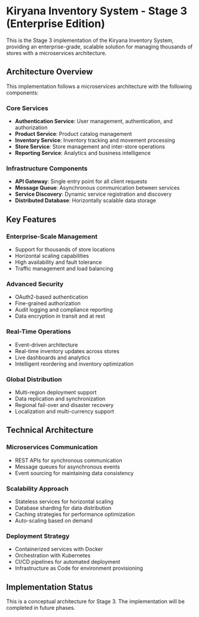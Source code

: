 # Kiryana Inventory System - Stage 3 (Enterprise Edition)

This is the Stage 3 implementation of the Kiryana Inventory System, providing an enterprise-grade, scalable solution for managing thousands of stores with a microservices architecture.

## Architecture Overview

This implementation follows a microservices architecture with the following components:

### Core Services
- **Authentication Service**: User management, authentication, and authorization
- **Product Service**: Product catalog management
- **Inventory Service**: Inventory tracking and movement processing
- **Store Service**: Store management and inter-store operations
- **Reporting Service**: Analytics and business intelligence

### Infrastructure Components
- **API Gateway**: Single entry point for all client requests
- **Message Queue**: Asynchronous communication between services
- **Service Discovery**: Dynamic service registration and discovery
- **Distributed Database**: Horizontally scalable data storage

## Key Features

### Enterprise-Scale Management
- Support for thousands of store locations
- Horizontal scaling capabilities
- High availability and fault tolerance
- Traffic management and load balancing

### Advanced Security
- OAuth2-based authentication
- Fine-grained authorization
- Audit logging and compliance reporting
- Data encryption in transit and at rest

### Real-Time Operations
- Event-driven architecture
- Real-time inventory updates across stores
- Live dashboards and analytics
- Intelligent reordering and inventory optimization

### Global Distribution
- Multi-region deployment support
- Data replication and synchronization
- Regional fail-over and disaster recovery
- Localization and multi-currency support

## Technical Architecture

### Microservices Communication
- REST APIs for synchronous communication
- Message queues for asynchronous events
- Event sourcing for maintaining data consistency

### Scalability Approach
- Stateless services for horizontal scaling
- Database sharding for data distribution
- Caching strategies for performance optimization
- Auto-scaling based on demand

### Deployment Strategy
- Containerized services with Docker
- Orchestration with Kubernetes
- CI/CD pipelines for automated deployment
- Infrastructure as Code for environment provisioning

## Implementation Status

This is a conceptual architecture for Stage 3. The implementation will be completed in future phases.
